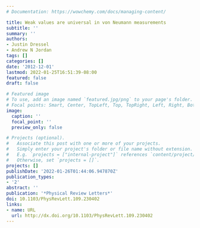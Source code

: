 ```yaml
---
# Documentation: https://wowchemy.com/docs/managing-content/

title: Weak values are universal in von Neumann measurements
subtitle: ''
summary: ''
authors:
- Justin Dressel
- Andrew N Jordan
tags: []
categories: []
date: '2012-12-01'
lastmod: 2022-01-25T16:51:39-08:00
featured: false
draft: false

# Featured image
# To use, add an image named `featured.jpg/png` to your page's folder.
# Focal points: Smart, Center, TopLeft, Top, TopRight, Left, Right, BottomLeft, Bottom, BottomRight.
image:
  caption: ''
  focal_point: ''
  preview_only: false

# Projects (optional).
#   Associate this post with one or more of your projects.
#   Simply enter your project's folder or file name without extension.
#   E.g. `projects = ["internal-project"]` references `content/project/deep-learning/index.md`.
#   Otherwise, set `projects = []`.
projects: []
publishDate: '2022-01-26T01:44:06.947870Z'
publication_types:
- '2'
abstract: ''
publication: '*Physical Review Letters*'
doi: 10.1103/PhysRevLett.109.230402
links:
- name: URL
  url: http://dx.doi.org/10.1103/PhysRevLett.109.230402
---
```

